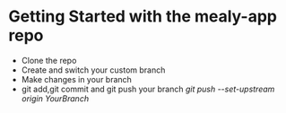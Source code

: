 # Getting Started with the mealy-app repo

- Clone the repo
- Create and switch your custom branch
- Make changes in your branch
- git add,git commit and git push your branch *git push --set-upstream origin YourBranch*
